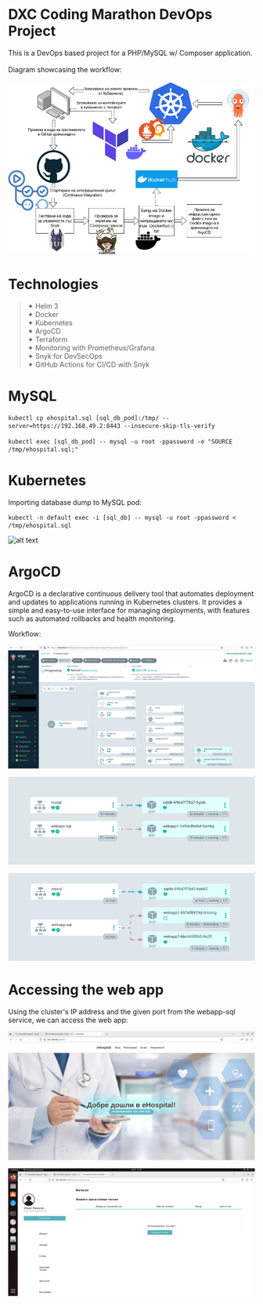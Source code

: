 # DXC Coding Marathon DevOps Project

This is a DevOps based project for a PHP/MySQL w/ Composer application.
<br>
<br>
Diagram showcasing the workflow:
<br>
<br>
![alt text](https://github.com/sensgithub/DevOps-Project/blob/main/screenshots/Untitled_Diagram.drawio2.jpg)

# Technologies

> ✦ Helm 3 <br>
> ✦ Docker <br>
> ✦ Kubernetes <br>
> ✦ ArgoCD <br>
> ✦ Terraform <br> 
> ✦ Monitoring with Prometheus/Grafana <br>
> ✦ Snyk for DevSecOps <br>
> ✦ GitHub Actions for CI/CD with Snyk <br>

# MySQL

```
kubectl cp ehospital.sql [sql_db_pod]:/tmp/ --server=https://192.168.49.2:8443 --insecure-skip-tls-verify

kubectl exec [sql_db_pod] -- mysql -u root -ppassword -e "SOURCE /tmp/ehospital.sql;"
```

# Kubernetes

Importing database dump to MySQL pod:
```
kubectl -n default exec -i [sql_db] -- mysql -u root -ppassword < /tmp/ehospital.sql
```
![alt text]([https://github.com/sensgithub/DevOps-Project/blob/main/screenshots/argocd-test.png])

# ArgoCD

ArgoCD is a declarative continuous delivery tool that automates deployment and updates to applications running in Kubernetes clusters. It provides a simple and easy-to-use interface for managing deployments, with features such as automated rollbacks and health monitoring.

Workflow:

![alt text](https://github.com/sensgithub/DevOps-Project/blob/main/screenshots/argocd-test.png)

<p align="center">
  <img src="https://github.com/sensgithub/DevOps-Project/blob/main/screenshots/argocd.gif" alt="argocd" />
</p>

<p align="center">
  <img src="https://github.com/sensgithub/DevOps-Project/blob/main/screenshots/result.gif" alt="argocd" />
</p>

# Accessing the web app

Using the cluster's IP address and the given port from the webapp-sql service, we can access the web app:

![alt text](https://github.com/sensgithub/DevOps-Project/blob/main/screenshots/ehospital.png)

![alt text](https://github.com/sensgithub/DevOps-Project/blob/main/screenshots/result-1.png)

